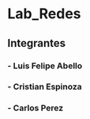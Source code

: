 # Lab_Redes
## **Integrantes**
### - Luis Felipe Abello
### - Cristian Espinoza
### - Carlos Perez

